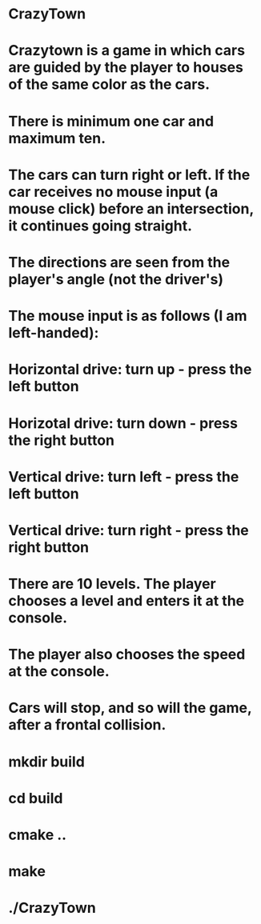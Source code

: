 # CrazyTown 

# Crazytown is a game in which cars are guided by the player to houses of the same color as the cars.

# There is minimum one car and maximum ten.
# The cars can turn right or left. If the car receives no mouse input (a mouse click) before an intersection, it continues going straight.
# The directions are seen from the player's angle (not the driver's)
# The mouse input is as follows (I am left-handed):
# Horizontal drive: turn up - press the left button
# Horizotal drive: turn down - press the right button
# Vertical drive: turn left - press the left button
# Vertical drive: turn right - press the right button
# There are 10 levels. The player chooses a level and enters it at the console.
# The player also chooses the speed at the console.
# Cars will stop, and so will the game, after a frontal collision.

# mkdir build
# cd build
# cmake ..
# make
# ./CrazyTown

